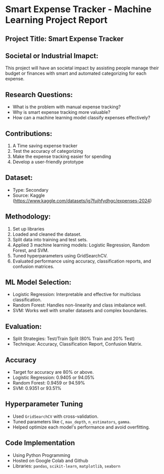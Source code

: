 # Smart Expense Tracker - Machine Learning Project Report
## Project Title: Smart Expense Tracker
## Societal or Industrial Imapct:
This project will have an societal impact by assisting people manage their budget or finances with smart and automated categorizing for each expense.
## Research Questions:
- What is the problem with manual expense tracking?
- Why is smart expense tracking more valuable?          
- How can a machine learning model classify expenses effectively?
## Contributions:
1. A Time saving expense tracker
2. Test the accuracy of categorizing
3. Make the expense tracking easier for spending
4. Develop a user-friendly prototype
## Dataset:
- Type: Secondary
- Source: Kaggle (https://www.kaggle.com/datasets/jg7fujhfydhgc/expenses-2024)
## Methodology:
1. Set up libraries
2. Loaded and cleaned the dataset.
3. Split data into training and test sets.
4. Applied 3 machine learning models: Logistic Regression, Random Forest, and SVM.
5. Tuned hyperparameters using GridSearchCV.
6. Evaluated performance using accuracy, classification reports, and confusion matrices.
## ML Model Selection:
- Logistic Regression: Interpretable and effective for multiclass classification.
- Random Forest: Handles non-linearity and class imbalance well.
- SVM: Works well with smaller datasets and complex boundaries.
## Evaluation:
- Split Strategies: Test/Train Split (80% Train and 20% Test)
- Technique: Accuracy, Classification Report, Confusion Matrix.
## Accuracy
- Target for accuracy are 80% or above.
- Logistic Regression: 0.9405 or 94.05%
- Random Forest: 0.9459 or 94.59%
- SVM: 0.9351 or 93.51%
## Hyperparameter Tuning
- Used `GridSearchCV` with cross-validation.
- Tuned parameters like `C`, `max_depth`, `n_estimators`, `gamma`.
- Helped optimize each model's performance and avoid overfitting.
## Code Implementation
- Using Python Programming
- Hosted on Google Colab and Github
- Libraries: `pandas`, `scikit-learn`, `matplotlib`, `seaborn` 
  
